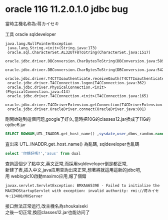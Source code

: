 # oracle 11G 11.2.0.1.0 jdbc bug  

當時主機名称為:蒋カイセキ

工具 oracle sqldeveloper

```
java.lang.NullPointerException
 java.lang.String.<init>(String.java:173)
 oracle.sql.CharacterSet.AL32UTF8ToString(CharacterSet.java:1517)
 oracle.jdbc.driver.DBConversion.CharBytesToString(DBConversion.java:589)
 oracle.jdbc.driver.DBConversion.CharBytesToString(DBConversion.java:542)
 oracle.jdbc.driver.T4CTTIoauthenticate.receiveOauth(T4CTTIoauthenticate.java:816)
 oracle.jdbc.driver.T4CConnection.logon(T4CConnection.java:362)
 oracle.jdbc.driver.PhysicalConnection.<init>(PhysicalConnection.java:414)
 oracle.jdbc.driver.T4CConnection.<init>(T4CConnection.java:165)
 oracle.jdbc.driver.T4CDriverExtension.getConnection(T4CDriverExtension.java:35)
 oracle.jdbc.driver.OracleDriver.connect(OracleDriver.java:801)
```
剛開始碰到這個问题,google了好久,當時把10G的classes12.jar換成了11G的ojdbc6.jar
```Sql
SELECT ROWNUM,UTL_INADDR.get_host_name() ,sysdate,user,dbms_random.random FROM dual CONNECT BY LEVEL <= 1
```
査出來  UTL_INADDR.get_host_name()  為亂碼, sqldeveloper也亂碼
```Sql
select '你媽好嗎?','asus' from dual
```
查詢這個少了點中文,英文正常,而採用sqldeveloper倒是都正常,
<br />
新建了表,插入中文,java应用查詢出來正常,想著將就這用這新的jdbc吧,
<br />
用 weblogic10啟動maximo应用,報了個錯

```
javax.servlet.ServletException: BMXAA6539E - Failed to initialize the MAXIMOStartupServlet with exception: invalid authority: rmi://蒋カイセキ:13400/MXServer
```

接口無法正常运行,改主機名為shoukaiseki
<br />
之後一切正常,換回classes12.jar也能访问了
